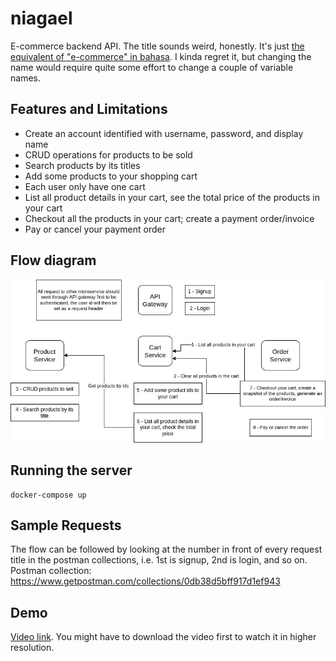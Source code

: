 # niagael
E-commerce backend API. The title sounds weird, honestly. It's just [the equivalent of "e-commerce" in bahasa](https://twitter.com/ivanlanin/status/846681485750878208). I kinda regret it, but changing the name would require quite some effort to change a couple of variable names.

## Features and Limitations
- Create an account identified with username, password, and display name
- CRUD operations for products to be sold
- Search products by its titles
- Add some products to your shopping cart
- Each user only have one cart
- List all product details in your cart, see the total price of the products in your cart
- Checkout all the products in your cart; create a payment order/invoice
- Pay or cancel your payment order

## Flow diagram
![flow](niagael-diagram.jpg)

## Running the server
```
docker-compose up
```

## Sample Requests
The flow can be followed by looking at the number in front of every request title in the postman collections, i.e. 1st is signup, 2nd is login, and so on.  
Postman collection: https://www.getpostman.com/collections/0db38d5bff917d1ef943

## Demo
[Video link](https://drive.google.com/file/d/1QW1ZB1IBC_WhRC3JFTuPZx50TzDPkKLc/view?usp=sharing). You might have to download the video first to watch it in higher resolution.